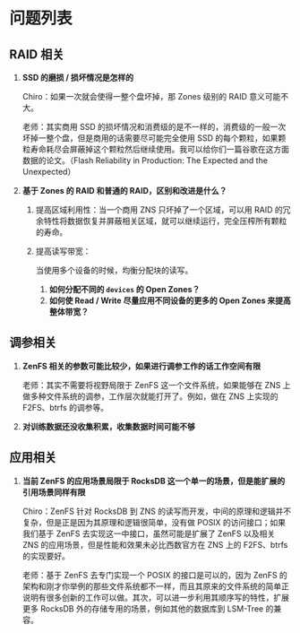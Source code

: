 # 问题列表

## RAID 相关

1. **SSD 的磨损 / 损坏情况是怎样的**

   Chiro：如果一次就会使得一整个盘坏掉，那 Zones 级别的 RAID 意义可能不大。

   老师：其实商用 SSD 的损坏情况和消费级的是不一样的，消费级的一般一次坏掉一整个盘，但是商用的话需要尽可能完全使用 SSD 的每个颗粒，如果颗粒寿命耗尽会屏蔽掉这个颗粒然后继续使用。我可以给你们一篇谷歌在这方面数据的论文。（Flash Reliability in Production: The Expected and the Unexpected）
   
2. **基于 Zones 的 RAID 和普通的 RAID，区别和改进是什么？**

   1. 提高区域利用性：当一个商用 ZNS 只坏掉了一个区域，可以用 RAID 的冗余特性将数据恢复并屏蔽相关区域，就可以继续运行，完全压榨所有颗粒的寿命。

   2. 提高读写带宽：

      当使用多个设备的时候，均衡分配块的读写。

      1. **如何分配不同的 `devices` 的 Open Zones？**
      2. **如何使 Read / Write 尽量应用不同设备的更多的 Open Zones 来提高整体带宽？**

## 调参相关

1. **ZenFS 相关的参数可能比较少，如果进行调参工作的话工作空间有限**

   老师：其实不需要将视野局限于 ZenFS 这一个文件系统，如果能够在 ZNS 上做多种文件系统的调参，工作层次就能打开了。例如，做在 ZNS 上实现的 F2FS、btrfs 的调参等。
   
2. **对训练数据还没收集积累，收集数据时间可能不够**

## 应用相关

1. **当前 ZenFS 的应用场景局限于 RocksDB 这一个单一的场景，但是能扩展的引用场景同样有限**

   Chiro：ZenFS 针对 RocksDB 到 ZNS 的读写而开发，中间的原理和逻辑并不复杂，但是正是因为其原理和逻辑很简单，没有做 POSIX 的访问接口；如果我们基于 ZenFS 去实现这一中接口，虽然可能是扩展了 ZenFS 以及相关 ZNS 的应用场景，但是性能和效果未必比西数官方在 ZNS 上的 F2FS、btrfs 的实现要好。

   老师：基于 ZenFS 去专门实现一个 POSIX 的接口是可以的，因为 ZenFS 的架构和刚才你举例的那些文件系统都不一样，而且其原来的文件系统的简单正说明有很多创新的工作可以做。其次，可以进一步利用其顺序写的特性，扩展更多 RocksDB 外的存储专用的场景，例如其他的数据库到 LSM-Tree 的兼容。
